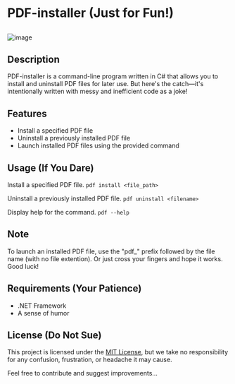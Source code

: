 # PDF-installer (Just for Fun!)
## 

![image](https://media.discordapp.net/attachments/984138155491995650/1108485357076500650/image.png)

## Description
PDF-installer is a command-line program written in C# that allows you to install and uninstall PDF files for later use.
But here's the catch—it's intentionally written with messy and inefficient code as a joke!

## Features
- Install a specified PDF file
- Uninstall a previously installed PDF file
- Launch installed PDF files using the provided command

## Usage (If You Dare)

Install a specified PDF file.
```pdf install <file_path>```

Uninstall a previously installed PDF file.
```pdf uninstall <filename>```

Display help for the command.
```pdf --help```

## Note

To launch an installed PDF file, use the "pdf_" prefix followed by the file name (with no file extention). Or just cross your fingers and hope it works. Good luck!

## Requirements (Your Patience)

- .NET Framework
- A sense of humor

## License (Do Not Sue)
This project is licensed under the [MIT License](LICENSE), but we take no responsibility for any confusion, frustration, or headache it may cause.

Feel free to contribute and suggest improvements...
